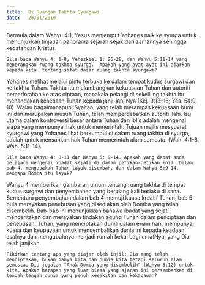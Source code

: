 ```yaml
---
title:  Di Ruangan Takhta Syurgawi
date:   20/01/2019
---
```


Bermula dalam Wahyu 4:1, Yesus menjemput Yohanes  naik ke syurga untuk menunjukkan tinjauan panorama sejarah sejak dari zamannya sehingga kedatangan Kristus.

`Sila baca Wahyu 4: 1-8, Yehezkiel 1: 26-28, dan Wahyu 5:11-14 yang menerangkan ruang takhta syurga.  Apakah yang ayat-ayat ini ajarkan kepada kita  tentang sifat dasar ruang takhta syurgawi?`

Yohanes melihat melalui pintu terbuka ke dalam tempat kudus  surgawi dan ke takhta Tuhan. Takhta itu melambangkan kekuasaan Tuhan dan autoriti pemerintahan ke atas  ciptaan, manakala pelangi di sekeliling takhta itu menandakan kesetiaan Tuhan kepada janji-janjiNya (Kej. 9:13–16; Yes. 54:9, 10). Walau bagaimanapun, Syaitan, yang telah merampas kekuasaan bumi ini dan merupakan musuh Tuhan, telah memperdebatkan autoriti ilahi. Isu utama dalam kontroversi  besar antara Tuhan dan Iblis adalah mengenai siapa yang mempunyai hak untuk memerintah. Tujuan majlis mesyuarat syurgawi  yang  Yohanes lihat berkumpul di dalam ruang takhta di syurga, adalah untuk mensahkan  hak Tuhan  memerintah alam semesta. (Wah. 4:1–8, Wah. 5:11–14). 

`Sila baca Wahyu 4: 8-11 dan Wahyu 5: 9-14. Apakah yang dapat anda pelajari mengenai ibadat sejati di dalam petikan-petikan ini?  Dalam bab 4, mengapakah Tuhan layak disembah, dan dalam Wahyu 5:9-14,  mengapa Domba itu layak?`

Wahyu 4 memberikan gambaran umum tentang ruang takhta di tempat kudus surgawi dan penyembahan yang berulang kali berlaku di sana. Sementara penyembahan dalam bab 4 memuji kuasa kreatif Tuhan, bab 5 pula merayakan penebusan yang disediakan oleh Domba yang telah disembelih. Bab-bab ini menunjukkan bahawa ibadat yang sejati menceritakan dan merayakan tindakan agung Tuhan dalam penciptaan dan penebusan. Tuhan, yang menciptakan dunia dalam enam hari, mempunyai kuasa dan keupayaan untuk mengembalikan dunia ini kepada keadaan asalnya dan mengubahnya menjadi rumah kekal bagi umatNya, yang   Dia telah janjikan.

`Fikirkan tentang apa yang diajar oleh injil: Dia Yang telah menciptakan, bukan hanya kita dan dunia kita tetapi seluruh alam semesta, Dia jugalah "Anak Domba yang disembelih" (Wahyu 5:12) untuk kita. Apakah harapan yang luar biasa yang ajaran ini persembahkan di tengah-tengah dunia yang penuh kesakitan dan kekacauan?`